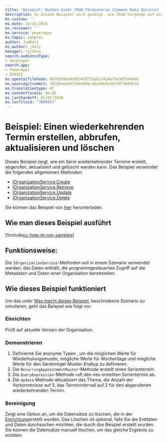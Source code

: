 ```yaml
---
title: 'Beispiel: Buchen einer CRUD-Terminserie (Common Data Service) | Microsoft-Dokumentation'
description: In diesem Beispiel wird gezeigt, wie CRUD-Vorgänge auf wiederkehrende Termine ausführt werden
ms.custom: ''
ms.date: 10/31/2018
ms.reviewer: ''
ms.service: powerapps
ms.topic: samples
author: JimDaly
ms.author: jdaly
manager: ryjones
search.audienceType:
- developer
search.app:
- PowerApps
- D365CE
ms.openlocfilehash: 08789d9be9b093428733ab13424a75e307504bdd
ms.sourcegitcommit: 303d5aed44f2bbb406cabeb6b9c8474d738d9114
ms.translationtype: HT
ms.contentlocale: de-DE
ms.lasthandoff: 02/01/2020
ms.locfileid: "3005057"
---
```

# <a name="sample-create-retrieve-update-and-delete-a-recurring-appointment"></a>Beispiel: Einen wiederkehrenden Termin erstellen, abbrufen, aktualisieren und löschen

Dieses Beispiel zeigt, wie ein Serie wiederkehrender Termine erstellt, abgerufen, aktualisiert und gelöscht werden kann. Das Beispiel verwendet die folgenden allgemeinen Methoden:

- [IOrganizationService.Create](https://docs.microsoft.com/dotnet/api/microsoft.xrm.sdk.iorganizationservice.create?view=dynamics-general-ce-9)
- [IOrganizationService.Retrieve](https://docs.microsoft.com/dotnet/api/microsoft.xrm.sdk.iorganizationservice.retrieve?view=dynamics-general-ce-9)
- [IOrganizationService.Update](https://docs.microsoft.com/dotnet/api/microsoft.xrm.sdk.iorganizationservice.update?view=dynamics-general-ce-9)
- [IOrganizationService.Delete](https://docs.microsoft.com/dotnet/api/microsoft.xrm.sdk.iorganizationservice.delete?view=dynamics-general-ce-9)

Sie können das Beispiel von [hier](https://github.com/Microsoft/PowerApps-Samples/tree/master/cds/orgsvc/C%23/CRUDRecurringAppointment) herunterladen.

## <a name="how-to-run-this-sample"></a>Wie man dieses Beispiel ausführt

[!include[cc-how-to-run-samples](../../includes/cc-how-to-run-samples.md)]

## <a name="what-this-sample-does"></a>Funktionsweise:

Die `IOrganizationService`-Methoden soll in einem Szenario verwendet werden, das Daten enthält, die programmgesteuerten Zugriff auf die Metadaten und Daten einer Organisation bereitstellen.

## <a name="how-this-sample-works"></a>Wie dieses Beispiel funktioniert

Um das unter [Was macht dieses Beispiel](#what-this-sample-does), beschriebene Szenario zu simulieren, geht das Beispiel wie folgt vor:

### <a name="setup"></a>Einrichten

Prüft auf aktuelle Version der Organisation.

### <a name="demonstrate"></a>Demonstrieren

1. Definierne Sie anonyme Typen , um die möglichen Werte für Wiederholungsmuster, mögliche Werte für Wochentage und mögliche Werte für den Serienregel-Muster-Endtyp zu definieren. 
1. Die `RecurringAppointmentMaster`-Methode erstellt einen Serientermin.
1. Die `QueryExpression`-Methode ruft den neu erstellten Serientermin ab.
1. Die `Update` Methode aktualisiert das Thema, die Anzahl der Vorkommnisse auf 5, das Terminintervall auf 2 für den abgerufenen wiederkehrenden Termin.


### <a name="clean-up"></a>Bereinigung

Zeigt eine Option an, um die Datensätze zu löschen, die in der [Einrichtung](#setup)erstellt wurden. Das Löschen ist optional, falls Sie die Entitäten und Daten durchsuchen möchten, die durch das Beispiel erstellt wurden. Sie können die Datensätze manuell löschen, um das gleiche Ergebnis zu erzielen.


